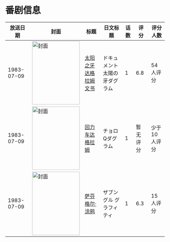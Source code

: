 # 番剧信息

|放送日期|封面|标题|日文标题|话数|评分|评分人数|
|---|---|---|---|---|---|---|
|1983-07-09|<img src="https://lain.bgm.tv/pic/cover/c/95/f4/47673_dv7n0.jpg" alt="封面" style="width:150px;height:200px;object-fit:cover;">|[太阳之牙达格拉姆文书](https://bangumi.tv/subject/47673)|ドキュメント 太陽の牙ダグラム|1|6.8|54人评分|
|1983-07-09|<img src="https://lain.bgm.tv/pic/cover/c/ab/1a/112450_o5mmT.jpg" alt="封面" style="width:150px;height:200px;object-fit:cover;">|[回力车达格拉姆](https://bangumi.tv/subject/112450)|チョロQダグラム|1|暂无评分|少于10人评分|
|1983-07-09|<img src="https://lain.bgm.tv/pic/cover/c/c3/07/192783_Mzfg7.jpg" alt="封面" style="width:150px;height:200px;object-fit:cover;">|[萨芬格尔·涂鸦](https://bangumi.tv/subject/192783)|ザブングル グラフィティ|1|6.3|15人评分|
